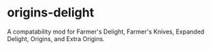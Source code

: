 # origins-delight
A compatability mod for Farmer's Delight, Farmer's Knives, Expanded Delight, Origins, and Extra Origins.
